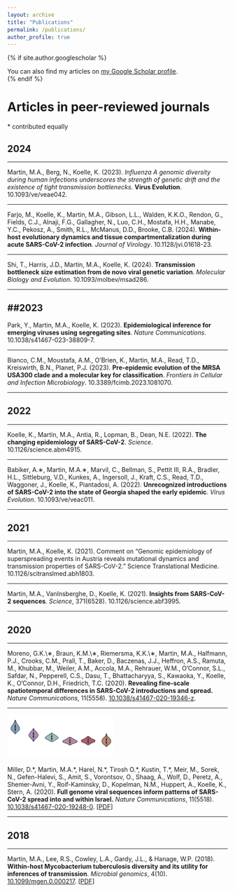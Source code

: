 ```yaml
---
layout: archive
title: "Publications"
permalink: /publications/
author_profile: true
---
```


{% if site.author.googlescholar %}
  <div class="wordwrap">You can also find my articles on <a href="{{site.author.googlescholar}}">my Google Scholar profile</a>.</div>
{% endif %}


# Articles in peer-reviewed journals
\* contributed equally 

## 2024
---

Martin, M.A., Berg, N., Koelle, K. (2023). *Influenza A genomic diversity during human infections underscores
the strength of genetic drift and the existence of tight transmission bottlenecks*. **Virus Evolution**.
10.1093/ve/veae042.

---

Farjo, M., Koelle, K., Martin, M.A., Gibson, L.L., Walden, K.K.O., Rendon, G., Fields, C.J., Alnaji, F.G.,
Gallagher, N., Luo, C.H., Mostafa, H.H., Manabe, Y.C., Pekosz, A., Smith, R.L., McManus, D.D., Brooke, C.B. (2024). **Within-host evolutionary dynamics and tissue compartmentalization during acute SARS-CoV-2 infection**. *Journal of Virology*. 10.1128/jvi.01618-23.

---

Shi, T., Harris, J.D., Martin, M.A., Koelle, K. (2024). **Transmission bottleneck size estimation from de novo viral genetic variation**. *Molecular Biology and Evolution*. 10.1093/molbev/msad286.

---
##2023
---

Park, Y., Martin, M.A., Koelle, K. (2023). **Epidemiological inference for emerging viruses using segregating sites**.
*Nature Communications*. 10.1038/s41467-023-38809-7.

---

Bianco, C.M., Moustafa, A.M., O’Brien, K., Martin, M.A., Read, T.D., Kreiswirth, B.N., Planet, P.J. (2023).
**Pre-epidemic evolution of the MRSA USA300 clade and a molecular key for classification**. *Frontiers in Cellular
and Infection Microbiology*. 10.3389/fcimb.2023.1081070.

---
## 2022
---

Koelle, K., Martin, M.A., Antia, R., Lopman, B., Dean, N.E. (2022). **The changing epidemiology of
SARS-CoV-2**. *Science*. 10.1126/science.abm4915.

---

Babiker, A.∗, Martin, M.A.∗, Marvil, C., Bellman, S., Pettit III, R.A., Bradler, H.L., Sittleburg, V.D., Kunkes,
A., Ingersoll, J., Kraft, C.S., Read, T.D., Waggoner, J., Koelle, K., Piantadosi, A. (2022). **Unrecognized introductions of SARS-CoV-2 into the state of Georgia shaped the early epidemic**. *Virus Evolution*. 10.1093/ve/veac011.

---
## 2021
---

Martin, M.A., Koelle, K. (2021). Comment on “Genomic epidemiology of superspreading events in Austria reveals mutational dynamics and transmission properties of SARS-CoV-2.” Science Translational Medicine. 10.1126/scitranslmed.abh1803.

---

Martin, M.A., VanInsberghe, D., Koelle, K. (2021). **Insights from SARS-CoV-2 sequences**. *Science*, 371(6528). 10.1126/science.abf3995.

---
## 2020 
---

Moreno, G.K.\∗, Braun, K.M.\∗, Riemersma, K.K.\∗, Martin, M.A., Halfmann, P.J., Crooks, C.M., Prall, T., Baker, D., Baczenas, J.J., Heffron, A.S., Ramuta, M., Khubbar, M., Weiler, A.M., Accola, M.A., Rehrauer, W.M., O’Connor, S.L., Safdar, N., Pepperell, C.S., Dasu, T., Bhattacharyya, S., Kawaoka, Y., Koelle, K., O’Connor, D.H., Friedrich, T.C. (2020). **Revealing fine-scale spatiotemporal differences in SARS-CoV-2 introductions and spread.** *Nature Communications*, 11(5558). [10.1038/s41467-020-19346-z](https://doi.org/10.1038/s41467-020-19346-z).

---

![background](/files/sars_cov2_israel_header.png)

Miller, D.\*, Martin, M.A.\*, Harel, N.\*, Tirosh O.\*, Kustin, T.\*, Meir, M., Sorek, N., Gefen-Halevi, S., Amit, S., Vorontsov, O., Shaag, A., Wolf, D., Peretz, A., Shemer-Avni, Y., Roif-Kaminsky, D., Kopelman, N.M., Huppert, A., Koelle, K., Stern, A. (2020). **Full genome viral sequences inform patterns of SARS-CoV-2 spread into and within Israel.** *Nature Communications*, 11(5518). [10.1038/s41467-020-19248-0](https://doi.org/10.1038/s41467-020-19248-0). \[[PDF](https://m-a-martin.github.io/files/sars_cov2_israel.pdf)\]

---
## 2018
---
Martin, M.A., Lee, R.S., Cowley, L.A., Gardy, J.L., & Hanage, W.P. (2018). **Within-host Mycobacterium tuberculosis diversity and its utility for inferences of transmission**. *Microbial genomics*, 4(10). [10.1099/mgen.0.000217](https://doi.org/10.1099/mgen.0.000217). \[[PDF](https://m-a-martin.github.io/files/tb_within_host.pdf)\]
